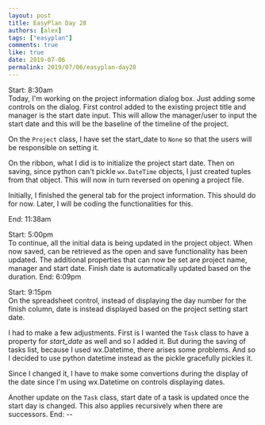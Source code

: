 ```yaml
---
layout: post
title: EasyPlan Day 28
authors: [alex]
tags: ["easyplan"]
comments: true
like: true
date: 2019-07-06
permalink: 2019/07/06/easyplan-day28
---
```

Start: 8:30am  
Today, I'm working on the project information dialog box. Just adding some controls on the dialog. First control added to the existing project title and manager is the start date input. This will allow the manager/user to input the start date and this will be the baseline of the timeline of the project.

On the ```Project``` class, I have set the start_date to ```None``` so that the users will be responsible on setting it.

On the ribbon, what I did is to initialize the project start date. Then on saving, since python can't pickle ```wx.DateTime``` objects, I just created tuples from that object. This will now in turn reversed on opening a project file.

Initially, I finished the general tab for the project information. This should do for now. Later, I will be coding the functionalities for this.

End: 11:38am  

Start: 5:00pm  
To continue, all the initial data is being updated in the project object. When now saved, can be retrieved as the open and save functionality has been updated. The additional properties that can now be set are project name, manager and start date. Finish date is automatically updated based on the duration.
End: 6:09pm  

Start: 9:15pm  
On the spreadsheet control, instead of displaying the day number for the finish column, date is instead displayed based on the project setting start date.

I had to make a few adjustments. First is I wanted the ```Task``` class to have a property for _start_date_ as well and so I added it. But during the saving of tasks list, because I used wx.Datetime, there arises some problems. And so I decided to use python datetime instead as the pickle gracefully pickles it.

Since I changed it, I have to make some convertions during the display of the date since I'm using wx.Datetime on controls displaying dates.

Another update on the ```Task``` class, start date of a task is updated once the start day is changed. This also applies recursively when there are successors.
End: --
